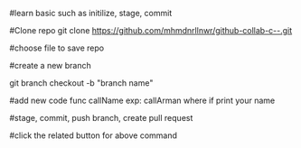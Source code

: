 #learn basic such as initilize, stage, commit

#Clone repo
git clone https://github.com/mhmdnrllnwr/github-collab-c--.git

#choose file to save repo

#create a new branch

git branch checkout -b "branch name"

#add new code func callName exp: callArman where if print your name

#stage, commit, push branch, create pull request

#click the related button for above command 
